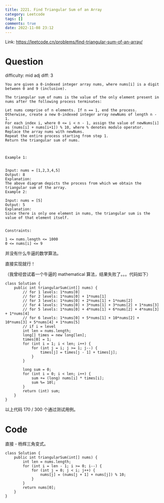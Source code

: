 ```yaml
---
title: 2221. Find Triangular Sum of an Array
category: Leetcode
tags: []
comments: true
date: 2022-11-08 23:12
---
```



Link: https://leetcode.cn/problems/find-triangular-sum-of-an-array/

# Question

difficulty: mid
adj diff: 3

    You are given a 0-indexed integer array nums, where nums[i] is a digit between 0 and 9 (inclusive).

    The triangular sum of nums is the value of the only element present in nums after the following process terminates:

    Let nums comprise of n elements. If n == 1, end the process. Otherwise, create a new 0-indexed integer array newNums of length n - 1.
    For each index i, where 0 <= i < n - 1, assign the value of newNums[i] as (nums[i] + nums[i+1]) % 10, where % denotes modulo operator.
    Replace the array nums with newNums.
    Repeat the entire process starting from step 1.
    Return the triangular sum of nums.

     

    Example 1:


    Input: nums = [1,2,3,4,5]
    Output: 8
    Explanation:
    The above diagram depicts the process from which we obtain the triangular sum of the array.
    Example 2:

    Input: nums = [5]
    Output: 5
    Explanation:
    Since there is only one element in nums, the triangular sum is the value of that element itself.
     

    Constraints:

    1 <= nums.length <= 1000
    0 <= nums[i] <= 9

并没有什么牛逼的数学算法。

直接实现就行！

（我曾经尝试着一个牛逼的 mathematical 算法，结果失败了。。。代码如下）

    class Solution {
        public int triangularSum(int[] nums) {
            // for 1 levels: 1*nums[0]
            // for 2 levels: 1*nums[0] + 1*nums[1]
            // for 3 levels: 1*nums[0] + 2*nums[1] + 1*nums[2]
            // for 4 levels: 1*nums[0] + 3*nums[1] + 3*nums[2] + 1*nums[3]
            // for 5 levels: 1*nums[0] + 4*nums[1] + 6*nums[2] + 4*nums[3] + 1*nums[4]
            // for 6 levels: 1*nums[0] + 5*nums[1] + 10*nums[2] + 10*nums[3] + 5*nums[4] + 1*nums[5]
            // if i = level
            int len = nums.length;
            long[] times = new long[len];
            times[0] = 1;
            for (int i = 1; i < len; i++) {
                for (int j = i; j >= 1; j--) {
                    times[j] = times[j - 1] + times[j];
                }
            }

            long sum = 0;
            for (int i = 0; i < len; i++) {
                sum += (long) nums[i] * times[i];
                sum %= 10l;
            }
            return (int) sum;
        }
    }

以上代码 170 / 300 个通过测试用例。

# Code

直接 - 杨辉三角变式。

```
class Solution {
    public int triangularSum(int[] nums) {
        int len = nums.length;
        for (int i = len - 1; i >= 0; i--) {
            for (int j = 0; j < i; j++) {
                nums[j] = (nums[j + 1] + nums[j]) % 10;
            }
        }
        return nums[0];
    }
}
```
